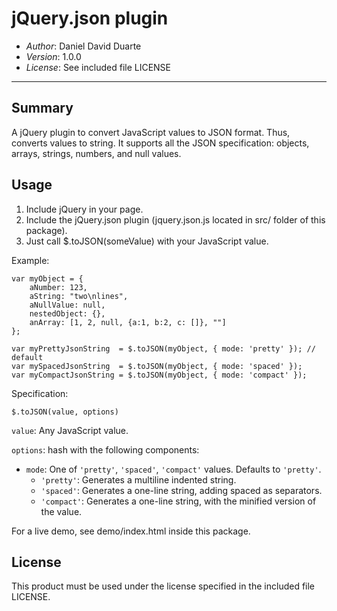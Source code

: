 jQuery.json plugin
===================

- *Author*: Daniel David Duarte
- *Version*: 1.0.0
- *License*: See included file LICENSE

---------------------------------------------


Summary
-------

A jQuery plugin to convert JavaScript values to JSON format. Thus, converts
values to string.
It supports all the JSON specification: objects, arrays, strings, numbers, and
null values.


Usage
-----

1) Include jQuery in your page.
2) Include the jQuery.json plugin (jquery.json.js located in src/ folder of this package).
3) Just call $.toJSON(someValue) with your JavaScript value.

Example:

    var myObject = {
        aNumber: 123,
        aString: "two\nlines",
        aNullValue: null,
        nestedObject: {},
        anArray: [1, 2, null, {a:1, b:2, c: []}, ""]
    };
    
    var myPrettyJsonString  = $.toJSON(myObject, { mode: 'pretty' }); // default
    var mySpacedJsonString  = $.toJSON(myObject, { mode: 'spaced' });
    var myCompactJsonString = $.toJSON(myObject, { mode: 'compact' });

Specification:

`$.toJSON(value, options)`
    
`value`: Any JavaScript value.

`options`: hash with the following components:

- `mode`: One of `'pretty'`, `'spaced'`, `'compact'` values. Defaults to `'pretty'`.
  - `'pretty'`: Generates a multiline indented string.
  - `'spaced'`: Generates a one-line string, adding spaced as separators.
  - `'compact'`: Generates a one-line string, with the minified version of the value.

For a live demo, see demo/index.html inside this package.


License
-------

This product must be used under the license specified in the included file LICENSE.
